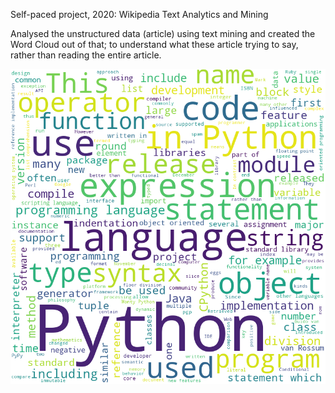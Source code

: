 Self-paced project, 2020: Wikipedia Text Analytics and Mining


Analysed the unstructured data (article) using text mining and created the Word Cloud out of that; to understand what these article trying to say, rather than reading the entire article. 

![word_cloud](/wc1.png)
